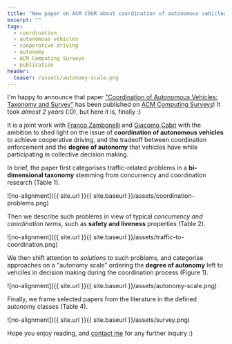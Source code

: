 ```yaml
---
title: "New paper on ACM CSUR about coordination of autonomous vehicles!"
excerpt: ""
tags:
  - coordination
  - autonomous vehicles
  - cooperative driving
  - autonomy
  - ACM Computing Surveys
  - publication
header:
  teaser: /assets/autonomy-scale.png
---
```


I'm happy to announce that paper ["Coordination of Autonomous Vehicles: Taxonomy and Survey"](https://doi.org/10.1145/3431231) has been published on [ACM Computing Surveys](https://dl.acm.org/journal/csur)!
It took *almost 2 years* (:O), but here it is, finally :)

It is a joint work with [Franco Zambonelli](http://www.agentgroup.unimore.it/Zambonelli/) and [Giacomo Cabri](http://didattica.agentgroup.unimore.it/wiki/index.php/User:Giacomo_Cabri) with the ambition to shed light on the issue of **coordination of autonomous vehicles** to achieve cooperative driving, and the tradeoff between coordination enforcement and the **degree of autonomy** that vehicles have while participating in collective decision making.   

In brief, the paper first categorises traffic-related problems in a **bi-dimensional taxonomy** stemming from concurrency and coordination research (Table 1).

![no-alignment]({{ site.url }}{{ site.baseurl }}/assets/coordination-problems.png)

Then we describe such problems in view of typical *concurrency and coordination terms*, such as **safety and liveness** properties (Table 2).

![no-alignment]({{ site.url }}{{ site.baseurl }}/assets/traffic-to-coordination.png)

We then shift attention to *solutions* to such problems, and categorise approaches on a "autonomy scale" ordering the **degree of autonomy** left to vehciles in decision making during the coordination process (Figure 1).

![no-alignment]({{ site.url }}{{ site.baseurl }}/assets/autonomy-scale.png)

Finally, we frame selected papers from the literature in the defined autonomy classes (Table 4).

![no-alignment]({{ site.url }}{{ site.baseurl }}/assets/survey.png)

Hope you enjoy reading, and [contact me](mailto:stefano.mariani@unimore.it) for any further inquiry :)
